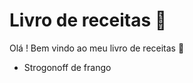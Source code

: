 # Livro de receitas :cake:

Olá ! Bem vindo ao meu livro de receitas :wave:

- Strogonoff de frango

